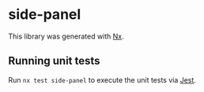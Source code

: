 # side-panel

This library was generated with [Nx](https://nx.dev).

## Running unit tests

Run `nx test side-panel` to execute the unit tests via [Jest](https://jestjs.io).
